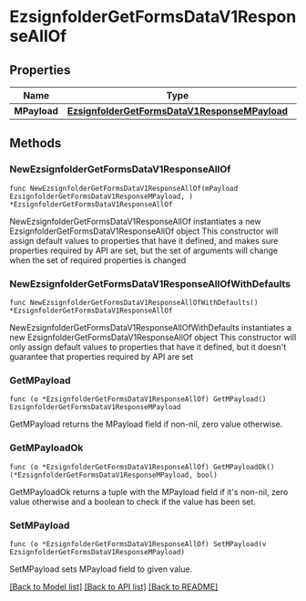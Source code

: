# EzsignfolderGetFormsDataV1ResponseAllOf

## Properties

Name | Type | Description | Notes
------------ | ------------- | ------------- | -------------
**MPayload** | [**EzsignfolderGetFormsDataV1ResponseMPayload**](EzsignfolderGetFormsDataV1ResponseMPayload.md) |  | 

## Methods

### NewEzsignfolderGetFormsDataV1ResponseAllOf

`func NewEzsignfolderGetFormsDataV1ResponseAllOf(mPayload EzsignfolderGetFormsDataV1ResponseMPayload, ) *EzsignfolderGetFormsDataV1ResponseAllOf`

NewEzsignfolderGetFormsDataV1ResponseAllOf instantiates a new EzsignfolderGetFormsDataV1ResponseAllOf object
This constructor will assign default values to properties that have it defined,
and makes sure properties required by API are set, but the set of arguments
will change when the set of required properties is changed

### NewEzsignfolderGetFormsDataV1ResponseAllOfWithDefaults

`func NewEzsignfolderGetFormsDataV1ResponseAllOfWithDefaults() *EzsignfolderGetFormsDataV1ResponseAllOf`

NewEzsignfolderGetFormsDataV1ResponseAllOfWithDefaults instantiates a new EzsignfolderGetFormsDataV1ResponseAllOf object
This constructor will only assign default values to properties that have it defined,
but it doesn't guarantee that properties required by API are set

### GetMPayload

`func (o *EzsignfolderGetFormsDataV1ResponseAllOf) GetMPayload() EzsignfolderGetFormsDataV1ResponseMPayload`

GetMPayload returns the MPayload field if non-nil, zero value otherwise.

### GetMPayloadOk

`func (o *EzsignfolderGetFormsDataV1ResponseAllOf) GetMPayloadOk() (*EzsignfolderGetFormsDataV1ResponseMPayload, bool)`

GetMPayloadOk returns a tuple with the MPayload field if it's non-nil, zero value otherwise
and a boolean to check if the value has been set.

### SetMPayload

`func (o *EzsignfolderGetFormsDataV1ResponseAllOf) SetMPayload(v EzsignfolderGetFormsDataV1ResponseMPayload)`

SetMPayload sets MPayload field to given value.



[[Back to Model list]](../README.md#documentation-for-models) [[Back to API list]](../README.md#documentation-for-api-endpoints) [[Back to README]](../README.md)


